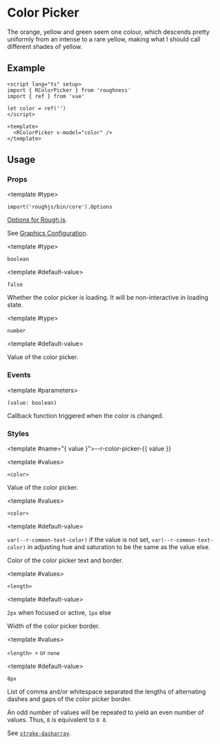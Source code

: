 <script lang="ts" setup>
import { RColorPicker, RDetails, RSpace, RTable, RText } from 'roughness'
import { ref } from 'vue'

let color = ref('')
</script>

# Color Picker

The orange, yellow and green seem one colour, which descends pretty uniformly from an intense to a rare yellow, making what I should call different shades of yellow.

## Example

<RDetails>
  <template #summary>Show Code</template>

```vue
<script lang="ts" setup>
import { RColorPicker } from 'roughness'
import { ref } from 'vue'

let color = ref('')
</script>

<template>
  <RColorPicker v-model="color" />
</template>
```

</RDetails>

<RColorPicker v-model="color" />

## Usage

### Props

<RPropsTable>

  <RProp name="graphics-options">

  <template #type>

  `import('roughjs/bin/core').Options`

  </template>

  [Options for Rough.js](https://github.com/rough-stuff/rough/wiki#options).

  See [Graphics Configuration](/components/graphics#component-prop).

  </RProp>

  <RProp name="loading">

  <template #type>

  `boolean`

  </template>

  <template #default-value>

  `false`

  </template>

  Whether the color picker is loading. It will be non-interactive in loading state.

  </RProp>

  <RProp name="model-value">

  <template #type>

  `number`

  </template>

  <template #default-value>
    </template>

  Value of the color picker.

  </RProp>

</RPropsTable>

### Events

<REventsTable>

  <REvent name="update:model-value">

  <template #parameters>

  `(value: boolean)`

  </template>

  Callback function triggered when the color is changed.

  </REvent>

</REventsTable>

### Styles

<RStylesTable>

  <template #name="{ value }">--r-color-picker-{{ value }}</template>

  <RStyle name="current-color">

  <template #values>

  `<color>`

  </template>

  Value of the color picker.

  </RStyle>

  <RStyle name="color">

  <template #values>

  `<color>`

  </template>

  <template #default-value>

  `var(--r-common-text-color)` if the value is not set, `var(--r-common-text-color)` in adjusting hue and saturation to be the same as the value else.

  </template>

  Color of the color picker text and border.

  </RStyle>

  <RStyle name="border-width">

  <template #values>

  `<length>`

  </template>

  <template #default-value>

  `2px` when focused or active, `1px` else

  </template>

  Width of the color picker border.

  </RStyle>

  <RStyle name="border-dash">

  <template #values>

  `<length> +` or `none`

  </template>

  <template #default-value>

  `8px`

  </template>

  List of comma and/or whitespace separated the lengths of alternating dashes and gaps of the color picker border.

  An odd number of values will be repeated to yield an even number of values. Thus, `8` is equivalent to `8 8`.

  See [`stroke-dasharray`](https://developer.mozilla.org/en-US/docs/Web/SVG/Attribute/stroke-dasharray).

  </RStyle>

</RStylesTable>
